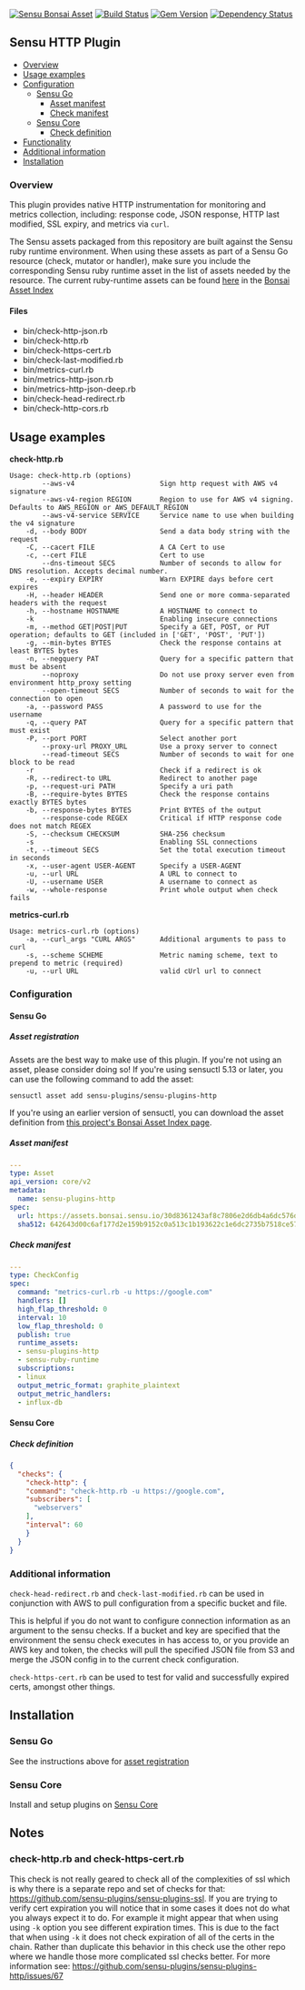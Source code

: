 [![Sensu Bonsai Asset](https://img.shields.io/badge/Bonsai-Download%20Me-brightgreen.svg?colorB=89C967&logo=sensu)](https://bonsai.sensu.io/assets/sensu-plugins/sensu-plugins-http)
[![Build Status](https://travis-ci.org/sensu-plugins/sensu-plugins-http.svg?branch=master)](https://travis-ci.org/sensu-plugins/sensu-plugins-http)
[![Gem Version](https://badge.fury.io/rb/sensu-plugins-http.svg)](http://badge.fury.io/rb/sensu-plugins-http)
[![Dependency Status](https://gemnasium.com/sensu-plugins/sensu-plugins-http.svg)](https://gemnasium.com/sensu-plugins/sensu-plugins-http)

## Sensu HTTP Plugin

- [Overview](#overview)
- [Usage examples](#usage-examples)
- [Configuration](#configuration)
  - [Sensu Go](#sensu-go)
    - [Asset manifest](#asset-manifest)
    - [Check manifest](#check-manifest)
  - [Sensu Core](#sensu-core)
    - [Check definition](#check-definition)
- [Functionality](#functionality)
- [Additional information](#additional-information)
- [Installation](#installation)

### Overview 

This plugin provides native HTTP instrumentation for monitoring and metrics collection, including: response code, JSON response, HTTP last modified, SSL expiry, and metrics via `curl`.

The Sensu assets packaged from this repository are built against the Sensu ruby runtime environment. When using these assets as part of a Sensu Go resource (check, mutator or handler), make sure you include the corresponding Sensu ruby runtime asset in the list of assets needed by the resource.  The current ruby-runtime assets can be found [here](https://bonsai.sensu.io/assets/sensu/sensu-ruby-runtime) in the [Bonsai Asset Index](bonsai.sensu.io)

#### Files
 * bin/check-http-json.rb
 * bin/check-http.rb
 * bin/check-https-cert.rb
 * bin/check-last-modified.rb
 * bin/metrics-curl.rb
 * bin/metrics-http-json.rb
 * bin/metrics-http-json-deep.rb
 * bin/check-head-redirect.rb
 * bin/check-http-cors.rb

## Usage examples

**check-http.rb**
```
Usage: check-http.rb (options)
        --aws-v4                     Sign http request with AWS v4 signature
        --aws-v4-region REGION       Region to use for AWS v4 signing.  Defaults to AWS_REGION or AWS_DEFAULT_REGION
        --aws-v4-service SERVICE     Service name to use when building the v4 signature
    -d, --body BODY                  Send a data body string with the request
    -C, --cacert FILE                A CA Cert to use
    -c, --cert FILE                  Cert to use
        --dns-timeout SECS           Number of seconds to allow for DNS resolution. Accepts decimal number.
    -e, --expiry EXPIRY              Warn EXPIRE days before cert expires
    -H, --header HEADER              Send one or more comma-separated headers with the request
    -h, --hostname HOSTNAME          A HOSTNAME to connect to
    -k                               Enabling insecure connections
    -m, --method GET|POST|PUT        Specify a GET, POST, or PUT operation; defaults to GET (included in ['GET', 'POST', 'PUT'])
    -g, --min-bytes BYTES            Check the response contains at least BYTES bytes
    -n, --negquery PAT               Query for a specific pattern that must be absent
        --noproxy                    Do not use proxy server even from environment http_proxy setting
        --open-timeout SECS          Number of seconds to wait for the connection to open
    -a, --password PASS              A password to use for the username
    -q, --query PAT                  Query for a specific pattern that must exist
    -P, --port PORT                  Select another port
        --proxy-url PROXY_URL        Use a proxy server to connect
        --read-timeout SECS          Number of seconds to wait for one block to be read
    -r                               Check if a redirect is ok
    -R, --redirect-to URL            Redirect to another page
    -p, --request-uri PATH           Specify a uri path
    -B, --require-bytes BYTES        Check the response contains exactly BYTES bytes
    -b, --response-bytes BYTES       Print BYTES of the output
        --response-code REGEX        Critical if HTTP response code does not match REGEX
    -S, --checksum CHECKSUM          SHA-256 checksum
    -s                               Enabling SSL connections
    -t, --timeout SECS               Set the total execution timeout in seconds
    -x, --user-agent USER-AGENT      Specify a USER-AGENT
    -u, --url URL                    A URL to connect to
    -U, --username USER              A username to connect as
    -w, --whole-response             Print whole output when check fails

```

**metrics-curl.rb**
```
Usage: metrics-curl.rb (options)
    -a, --curl_args "CURL ARGS"      Additional arguments to pass to curl
    -s, --scheme SCHEME              Metric naming scheme, text to prepend to metric (required)
    -u, --url URL                    valid cUrl url to connect

```

### Configuration
#### Sensu Go
##### Asset registration

Assets are the best way to make use of this plugin. If you're not using an asset, please consider doing so! If you're using sensuctl 5.13 or later, you can use the following command to add the asset: 

`sensuctl asset add sensu-plugins/sensu-plugins-http`

If you're using an earlier version of sensuctl, you can download the asset definition from [this project's Bonsai Asset Index page](https://bonsai.sensu.io/assets/sensu-plugins/sensu-plugins-http).

##### Asset manifest

```yaml
---
type: Asset
api_version: core/v2
metadata:
  name: sensu-plugins-http
spec:
  url: https://assets.bonsai.sensu.io/30d8361243af8c7806e2d6db4a6dc576dab02966/sensu-plugins-http_5.1.1_centos_linux_amd64.tar.gz
  sha512: 642643d00c6af177d2e159b9152c0a513c1b193622c1e6dc2735b7518ce57a1522186dcbf62d6cfbdf1c79c45215f1142d362276815c31aa6071d49735bf1d35
```

##### Check manifest

```yaml
---
type: CheckConfig
spec:
  command: "metrics-curl.rb -u https://google.com"
  handlers: []
  high_flap_threshold: 0
  interval: 10
  low_flap_threshold: 0
  publish: true
  runtime_assets:
  - sensu-plugins-http
  - sensu-ruby-runtime
  subscriptions:
  - linux
  output_metric_format: graphite_plaintext
  output_metric_handlers:
  - influx-db
```
#### Sensu Core
##### Check definition
```json
{
  "checks": {
    "check-http": {
    "command": "check-http.rb -u https://google.com",
    "subscribers": [
      "webservers"
    ],
    "interval": 60
    }
  }
}
```

### Additional information

`check-head-redirect.rb` and `check-last-modified.rb` can be used in conjunction with AWS to pull configuration from a specific bucket and file.

This is helpful if you do not want to configure connection information as an argument to the sensu checks. If a bucket and key are specified that the environment the sensu check executes in has access to, or you provide an AWS key and token, the checks will pull the specified JSON file from S3 and merge the JSON config in to the current check configuration.

`check-https-cert.rb` can be used to test for valid and successfully expired certs, amongst other things.

## Installation

### Sensu Go

See the instructions above for [asset registration](#asset-registration)

### Sensu Core
Install and setup plugins on [Sensu Core](https://docs.sensu.io/sensu-core/latest/installation/installing-plugins/)

## Notes

### check-http.rb and check-https-cert.rb
This check is not really geared to check all of the complexities of ssl which is why there is a separate repo and set of checks for that: https://github.com/sensu-plugins/sensu-plugins-ssl. If you are trying to verify cert expiration you will notice that in some cases it does not do what you always expect it to do. For example it might appear that when using using `-k` option you see different expiration times. This is due to the fact that when using `-k` it does not check expiration of all of the certs in the chain. Rather than duplicate this behavior in this check use the other repo where we handle those more complicated ssl checks better. For more information see: https://github.com/sensu-plugins/sensu-plugins-http/issues/67
